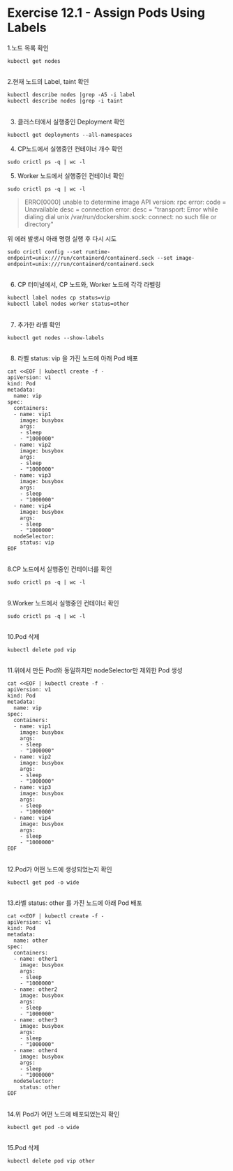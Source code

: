 # Exercise 12.1 - Assign Pods Using Labels

1.노드 목록 확인

```
kubectl get nodes
```

##

2.현재 노드의 Label, taint 확인

```
kubectl describe nodes |grep -A5 -i label
kubectl describe nodes |grep -i taint
```

##

3. 클러스터에서 실행중인 Deployment 확인

```
kubectl get deployments --all-namespaces
```

4. CP노드에서 실행중인 컨테이너 개수 확인

```
sudo crictl ps -q | wc -l
```



5. Worker 노드에서 실행중인 컨테이너 확인

```
sudo crictl ps -q | wc -l
```

> ERRO\[0000] unable to determine image API version: rpc error: code = Unavailable desc = connection error: desc = "transport: Error while dialing dial unix /var/run/dockershim.sock: connect: no such file or directory"

위 에러 발생시 아래 명령 실행 후 다시 시도

```
sudo crictl config --set runtime-endpoint=unix:///run/containerd/containerd.sock --set image-endpoint=unix:///run/containerd/containerd.sock
```

##

6. CP 터미널에서, CP 노드와, Worker 노드에 각각 라벨링

```
kubectl label nodes cp status=vip
kubectl label nodes worker status=other
```

##

7. 추가한 라벨 확인

```
kubectl get nodes --show-labels
```

##

8. 라벨 status: vip 을 가진 노드에 아래 Pod 배포

```
cat <<EOF | kubectl create -f -
apiVersion: v1
kind: Pod
metadata:
  name: vip
spec:
  containers:
  - name: vip1
    image: busybox
    args:
    - sleep
    - "1000000"
  - name: vip2
    image: busybox
    args:
    - sleep
    - "1000000"
  - name: vip3
    image: busybox
    args:
    - sleep
    - "1000000"
  - name: vip4
    image: busybox
    args:
    - sleep
    - "1000000"
  nodeSelector:
    status: vip
EOF
```

##

8.CP 노드에서 실행중인 컨테이너를 확인

```
sudo crictl ps -q | wc -l
```

##

9.Worker 노드에서 실행중인 컨테이너 확인

```
sudo crictl ps -q | wc -l
```

##

10.Pod 삭제

```
kubectl delete pod vip
```

##

11.위에서 만든 Pod와 동일하지만 nodeSelector만 제외한 Pod 생성

```
cat <<EOF | kubectl create -f -
apiVersion: v1
kind: Pod
metadata:
  name: vip
spec:
  containers:
  - name: vip1
    image: busybox
    args:
    - sleep
    - "1000000"
  - name: vip2
    image: busybox
    args:
    - sleep
    - "1000000"
  - name: vip3
    image: busybox
    args:
    - sleep
    - "1000000"
  - name: vip4
    image: busybox
    args:
    - sleep
    - "1000000"
EOF
```

##

12.Pod가 어떤 노드에 생성되었는지 확인

```
kubectl get pod -o wide
```

##

13.라벨 status: other 를 가진 노드에 아래 Pod 배포

```
cat <<EOF | kubectl create -f -
apiVersion: v1
kind: Pod
metadata:
  name: other
spec:
  containers:
  - name: other1
    image: busybox
    args:
    - sleep
    - "1000000"
  - name: other2
    image: busybox
    args:
    - sleep
    - "1000000"
  - name: other3
    image: busybox
    args:
    - sleep
    - "1000000"
  - name: other4
    image: busybox
    args:
    - sleep
    - "1000000"
  nodeSelector:
    status: other
EOF
```

##

14.위 Pod가 어떤 노드에 배포되었는지 확인

```
kubectl get pod -o wide
```

##

15.Pod 삭제

```
kubectl delete pod vip other
```
